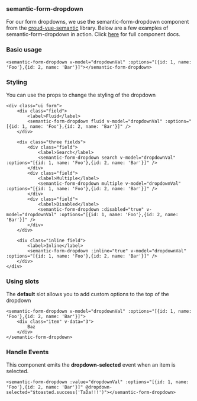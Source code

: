 ### semantic-form-dropdown
For our form dropdowns, we use the semantic-form-dropdown component from the [croud-vue-semantic](https://github.com/CroudSupport/vue-semantic) library. Below are a few examples of semantic-form-dropdown in action. Click [here](http://croudsupport.github.io/vue-semantic/#semantic-form-dropdown) for full component docs.

### Basic usage

    <semantic-form-dropdown v-model="dropdownVal" :options="[{id: 1, name: 'Foo'},{id: 2, name: 'Bar'}]"></semantic-form-dropdown>

### Styling
You can use the props to change the styling of the dropdown

    <div class="ui form">
        <div class="field">
            <label>Fluid</label>
            <semantic-form-dropdown fluid v-model="dropdownVal" :options="[{id: 1, name: 'Foo'},{id: 2, name: 'Bar'}]" />
        </div>

        <div class="three fields">
            <div class="field">
                <label>Search</label>
                <semantic-form-dropdown search v-model="dropdownVal" :options="[{id: 1, name: 'Foo'},{id: 2, name: 'Bar'}]" />
            </div>
            <div class="field">
                <label>Multiple</label>
                <semantic-form-dropdown multiple v-model="dropdownVal" :options="[{id: 1, name: 'Foo'},{id: 2, name: 'Bar'}]" />
            </div>
            <div class="field">
                <label>Disabled</label>
                <semantic-form-dropdown :disabled="true" v-model="dropdownVal" :options="[{id: 1, name: 'Foo'},{id: 2, name: 'Bar'}]" />
            </div>
        </div>

        <div class="inline field">
            <label>Inline</label>
            <semantic-form-dropdown :inline="true" v-model="dropdownVal" :options="[{id: 1, name: 'Foo'},{id: 2, name: 'Bar'}]" />
        </div>
    </div>

### Using slots
The **default** slot allows you to add custom options to the top of the dropdown

    <semantic-form-dropdown v-model="dropdownVal" :options="[{id: 1, name: 'Foo'},{id: 2, name: 'Bar'}]">
        <div class="item" v-data="3">
            Baz
        </div>
    </semantic-form-dropdown>

### Handle Events
This component emits the **dropdown-selected** event when an item is selected.

    <semantic-form-dropdown :value="dropdownVal" :options="[{id: 1, name: 'Foo'},{id: 2, name: 'Bar'}]" @dropdown-selected="$toasted.success('TaDa!!!')"></semantic-form-dropdown>
